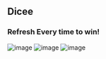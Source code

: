 ## Dicee
### Refresh Every time to win!
![image](https://user-images.githubusercontent.com/76817118/211154520-4914a814-29ad-44e4-9cf4-507c5b791e72.png)
![image](https://user-images.githubusercontent.com/76817118/211154525-e2a16162-8c14-4c8f-883c-306ff0f61245.png)
![image](https://user-images.githubusercontent.com/76817118/211154537-0e8e2919-998e-474e-8c0d-4acb5db219c6.png)
